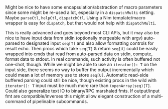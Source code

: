   Might be nice to have some encapsulation/abstraction of macro parameters since
  some might be re-used a lot, especially in a ``dispatchMulti`` setting.  Maybe
  `parseCtl`, `helpCtl`, `dispatchCtl`.  Using a Nim template/macro wrapper is
  easy for `dispatch`, but that would not help with `dispatchMulti`.

  This is really advanced and goes beyond most CLI APIs, but it may also be nice
  to have input data from stdin (optionally mergeable with argv) auto-parsed to
  designated input `seq[T]` and also allow formatting controls for result echo.
  Then procs which take `seq[T]` & return `seq[U]` could be easily wrapped into
  cmds that read from auto-parsed data on stdin, compute, format data to stdout.
  In real commands, such activity is often buffered not one-shot, though.  While
  we might be able to use an `iterator(): T` on the input side, there seems no
  way to buffer the output incrementally which could mean a lot of memory use to
  store `seq[U]`.  Automatic read-side buffered parsing could still be nice,
  though existing procs in the wild with `iterator(): T` input must be much more
  rare than `(openArray|seq)[T]`.  Could also generalize text IO to binary/RPC
  marshaled fmts.  If output/input fmt are compatible/inverses this might allow
  elegant construction of a multi-command of pipelinable subcommands.
